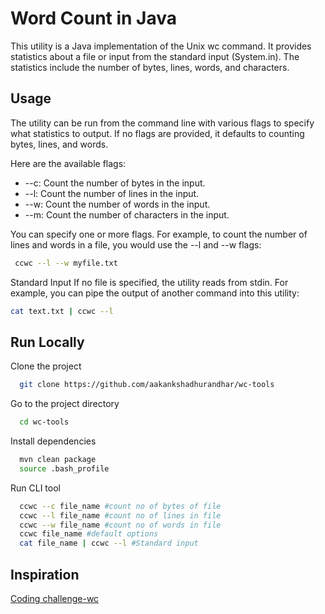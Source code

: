 
# Word Count in Java
This utility is a Java implementation of the Unix wc command. It provides statistics about a file or input from the standard input (System.in). The statistics include the number of bytes, lines, words, and characters.


## Usage
The utility can be run from the command line with various flags to specify what statistics to output. If no flags are provided, it defaults to counting bytes, lines, and words.

Here are the available flags:

- --c: Count the number of bytes in the input.
- --l: Count the number of lines in the input.
- --w: Count the number of words in the input.
- --m: Count the number of characters in the input.

You can specify one or more flags. For example, to count the number of lines and words in a file, you would use the --l and --w flags:

```bash
 ccwc --l --w myfile.txt
```
Standard Input
If no file is specified, the utility reads from stdin. For example, you can pipe the output of another command into this utility:

```bash
cat text.txt | ccwc --l
```
## Run Locally

Clone the project

```bash
  git clone https://github.com/aakankshadhurandhar/wc-tools
```

Go to the project directory

```bash
  cd wc-tools
```

Install dependencies

```bash
  mvn clean package
  source .bash_profile
```

Run CLI tool

```bash
  ccwc --c file_name #count no of bytes of file
  ccwc --l file_name #count no of lines in file
  ccwc --w file_name #count no of words in file
  ccwc file_name #default options
  cat file_name | ccwc --l #Standard input
```

## Inspiration

[Coding challenge-wc](https://codingchallenges.fyi/challenges/challenge-wc/)
